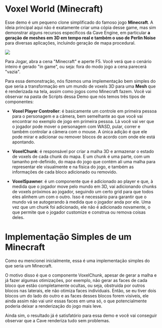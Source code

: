 # Voxel World (Minecraft)

Esse demo é um pequeno clone simplificado do famoso jogo **Minecraft**. A ideia principal aqui não é exatamente criar uma cópia desse game, mas sim demonstrar alguns recursos específicos da Cave Engine, em particular **a geração de meshes em 3D em tempo real e também o uso de Perlin Noise** para diversas aplicações, incluindo geração de mapa procedural. 

![](Content/Demos/Minecraft/DemoIMG)

<div class="green">
Para Jogar, abra a cena "Minecraft" e aperte F5. Você verá que o cenário inteiro é gerado "in game", ou seja: fora do modo jogo a cena parecerá "vazia".
</div>

Para essa demonstração, nós fizemos uma implementação bem simples do que seria a transformação em um mundo de voxels 3D para uma **Mesh** que é renderizada na tela, assim como jogos como Minecraft fazem. Você vai observar na pasta de Scripts dessa Demo que nós temos três tipos de componentes: 

- **Voxel Player Controller**: é basicamente um controle em primeira pessoa para o personagem e a câmera, bem semelhante ao que você vai encontrar no exemplo de jogo em primeira pessoa. Lá você vai ver que o jogador pode mover o personagem com WASD, pular, correr e também controlar a câmera com o mouse. A única adição é que ele pode mirar e adicionar ou remover blocos de acordo com onde ele está apontando. 

- **VoxelChunk**: é responsável por criar a malha 3D e armazenar o estado de voxels de cada chunk do mapa. E um chunk é uma parte, com um tamanho pré-definido, do mapa do jogo que contém ali uma malha para representar ele visualmente e na física do jogo, e também as informações de cada bloco adicionado ou removido. 

- **VoxelSpawner**: é um componente que é adicionado ao player e que, à medida que o jogador move pelo mundo em 3D, vai adicionando chunks de voxels próximos ao jogador, seguindo um certo grid para que todos eles alinhem um com o outro. Isso é necessário para garantir que o mundo vá se autogerando à medida que o jogador anda por ele. Uma vez que um chunk foi adicionado, ele não é adicionado novamente, o que permite que o jogador customize e construa ou remova coisas deles. 

# Implementação Simples de um Minecraft
Como eu mencionei inicialmente, essa é uma implementação simples do que seria um Minecraft. 

O motivo disso é que o componente VoxelChunk, apesar de gerar a malha e já fazer algumas otimizações, por exemplo, não gerar as faces de cada bloco que estão completamente ocultas, ou seja, obstruída por outros blocos nas laterais, ele não otimiza faces individuais. Então, se eu tiver dois blocos um do lado do outro e as faces desses blocos forem visíveis, ele ainda assim não vai unir essas faces em uma só, o que potencialmente poderia deixar a renderização do jogo mais leve. 

Ainda sim, o resultado já é satisfatório para essa demo e você vai conseguir observar que a Cave renderiza tudo sem problemas.